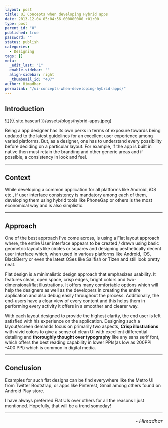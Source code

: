 ```yaml
---
layout: post
title: UI Concepts when developing Hybrid apps
date: 2013-12-04 05:04:56.000000000 +01:00
type: post
parent_id: "0"
published: true
password: ""
status: publish
categories:
  - Designing
tags: []
meta:
  _edit_last: "1"
  enable-sidebar: ""
  align-sidebar: right
  _thumbnail_id: "407"
author: Himadhar
permalink: "/ui-concepts-when-developing-hybrid-apps/"
---
```


## Introduction

![]({{ site.baseurl }}/assets/blogs/hybrid-apps.jpeg)

Being a app designer has its own perks in terms of exposure towards being updated to the latest guidelines for an excellent user experience among varied platforms. But, as a designer, one has to understand every possibility before deciding on a particular layout. For example, if the app is built in native then must retain the branding and other generic areas and if possible, a consistency in look and feel.

---

## Context

While developing a common application for all platforms like Android, iOS etc., if user interface consistency is mandatory among each of them, developing them using hybrid tools like PhoneGap or others is the most economical way and is also simplistic.

---

## Approach

One of the best approach I’ve come across, is using a Flat layout approach where, the entire User interface appears to be created / drawn using basic geometric layouts like circles or squares and designing aesthetically decent user interface which, when used in various platforms like Android, iOS, BlackBerry or even the latest OSes like Sailfish or Tizen and still look pretty neat.

Flat design is a minimalistic design approach that emphasizes usability. It features clean, open space, crisp edges, bright colors and two-dimensional/flat illustrations. It offers many comfortable options which will help the designers as well as the developers in creating the entire application and also debug easily throughout the process. Additionally, the end-users have a clear view of every content and this helps them in performing every activity it offers in a smoother and clearer way.

With each layout designed to provide the highest clarity, the end user is left satisfied with his experience on the application. Designing such a layout/screen demands focus on primarily two aspects, **Crisp illustrations** with vivid colors to give a sense of clean UI with excellent differential detailing and **thoroughly thought over typography** like any sans serif font, which offers the best reading capability in lower PPIs(as low as 200PPI -400 PPI) which is common in digital media.

---

## Conclusion

Examples for such flat designs can be find everywhere like the Metro UI from Twitter Bootstrap, or apps like Pinterest, Gmail among others found on Android Play store.

I have always preferred Flat UIs over others for all the reasons I just mentioned. Hopefully, that will be a trend someday!

---

<h6 style="text-align: right;font-size: 1rem;margin-top: 16px;">
- Himadhar
</h6>
